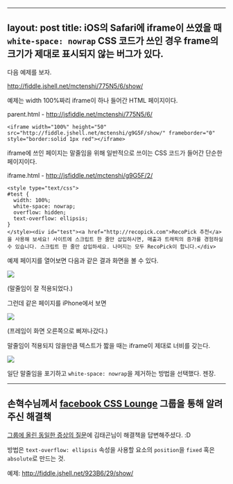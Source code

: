 ----
layout: post
title: iOS의 Safari에 iframe이 쓰였을 때 `white-space: nowrap` CSS 코드가 쓰인 경우 frame의 크기가 제대로 표시되지 않는 버그가 있다.
----

다음 예제를 보자.

http://fiddle.jshell.net/mctenshi/775N5/6/show/

예제는 width 100%짜리 iframe이 하나 들어간 HTML 페이지이다.

parent.html - http://jsfiddle.net/mctenshi/775N5/6/

    <iframe width="100%" height="50" src="http://fiddle.jshell.net/mctenshi/g9G5F/show/" frameborder="0" style="border:solid 1px red"></iframe>

iframe에 쓰인 페이지는 말줄임을 위해 일반적으로 쓰이는 CSS 코드가 들어간 단순한 페이지이다.

iframe.html - http://jsfiddle.net/mctenshi/g9G5F/2/

    <style type="text/css">
    #test {
      width: 100%;
      white-space: nowrap;
      overflow: hidden;
      text-overflow: ellipsis;
    }
    </style><div id="test"><a href="http://recopick.com">RecoPick 추천</a>을 사용해 보세요! 사이트에 스크립트 한 줄만 삽입하시면, 매출과 트래픽의 증가를 경험하실 수 있습니다. 스크립트 한 줄만 삽입하세요. 나머지는 모두 RecoPick이 합니다.</div>

예제 페이지를 열어보면 다음과 같은 결과 화면을 볼 수 있다.

![](https://31.media.tumblr.com/8559854b6508bee11c158e1f11116b9e/tumblr_inline_n1w7f2oXsg1qg3tzb.png)

(말줄임이 잘 적용되었다.)

그런데 같은 페이지를 iPhone에서 보면

![](https://31.media.tumblr.com/3977ed8fa95365278cf34fe03a532227/tumblr_inline_n1w7pgQcfW1qg3tzb.png)

(프레임이 화면 오른쪽으로 삐져나갔다.)

말줄임이 적용되지 않을만큼 텍스트가 짧을 때는 iframe이 제대로 너비를 갖는다.

![](https://31.media.tumblr.com/f4374571a06603401cc07dcf88700198/tumblr_inline_n1w7uw6eBE1qg3tzb.png)

일단 말줄임을 포기하고 `white-space: nowrap`을 제거하는 방법을 선택했다. 젠장.

----

손혁수님께서 [facebook CSS Lounge](https://www.facebook.com/groups/CSSLounge/) 그룹을 통해 알려주신 해결책
------------------------------------------------------------------------------------
[그룹에 올린 동일한 증상의 질문](https://www.facebook.com/groups/CSSLounge/permalink/654329461288660/)에 김태곤님이 해결책을 답변해주셨다. :D

방법은 `text-overflow: ellipsis` 속성을 사용할 요소의 `position`을 `fixed` 혹은 `absolute`로 만드는 것.

예제: http://fiddle.jshell.net/923B6/29/show/
